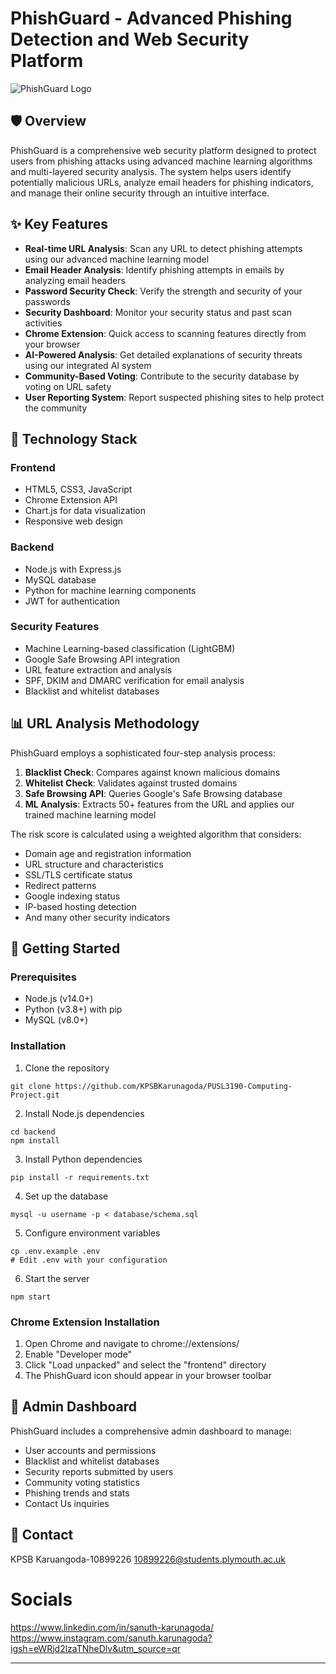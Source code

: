 # PhishGuard - Advanced Phishing Detection and Web Security Platform

![PhishGuard Logo](frontend/assets/logo.png)

## 🛡️ Overview

PhishGuard is a comprehensive web security platform designed to protect users from phishing attacks using advanced machine learning algorithms and multi-layered security analysis. The system helps users identify potentially malicious URLs, analyze email headers for phishing indicators, and manage their online security through an intuitive interface.

## ✨ Key Features

- **Real-time URL Analysis**: Scan any URL to detect phishing attempts using our advanced machine learning model
- **Email Header Analysis**: Identify phishing attempts in emails by analyzing email headers
- **Password Security Check**: Verify the strength and security of your passwords
- **Security Dashboard**: Monitor your security status and past scan activities
- **Chrome Extension**: Quick access to scanning features directly from your browser
- **AI-Powered Analysis**: Get detailed explanations of security threats using our integrated AI system
- **Community-Based Voting**: Contribute to the security database by voting on URL safety
- **User Reporting System**: Report suspected phishing sites to help protect the community

## 🧠 Technology Stack

### Frontend
- HTML5, CSS3, JavaScript
- Chrome Extension API
- Chart.js for data visualization
- Responsive web design

### Backend
- Node.js with Express.js
- MySQL database
- Python for machine learning components
- JWT for authentication

### Security Features
- Machine Learning-based classification (LightGBM)
- Google Safe Browsing API integration
- URL feature extraction and analysis
- SPF, DKIM and DMARC verification for email analysis
- Blacklist and whitelist databases

## 📊 URL Analysis Methodology

PhishGuard employs a sophisticated four-step analysis process:

1. **Blacklist Check**: Compares against known malicious domains
2. **Whitelist Check**: Validates against trusted domains
3. **Safe Browsing API**: Queries Google's Safe Browsing database
4. **ML Analysis**: Extracts 50+ features from the URL and applies our trained machine learning model

The risk score is calculated using a weighted algorithm that considers:
- Domain age and registration information
- URL structure and characteristics
- SSL/TLS certificate status
- Redirect patterns
- Google indexing status
- IP-based hosting detection
- And many other security indicators

## 🚀 Getting Started

### Prerequisites
- Node.js (v14.0+)
- Python (v3.8+) with pip
- MySQL (v8.0+)

### Installation

1. Clone the repository
```
git clone https://github.com/KPSBKarunagoda/PUSL3190-Computing-Project.git

```

2. Install Node.js dependencies
```
cd backend
npm install
```

3. Install Python dependencies
```
pip install -r requirements.txt
```

4. Set up the database
```
mysql -u username -p < database/schema.sql
```

5. Configure environment variables
```
cp .env.example .env
# Edit .env with your configuration
```

6. Start the server
```
npm start
```

### Chrome Extension Installation

1. Open Chrome and navigate to chrome://extensions/
2. Enable "Developer mode"
3. Click "Load unpacked" and select the "frontend" directory
4. The PhishGuard icon should appear in your browser toolbar

## 👥 Admin Dashboard

PhishGuard includes a comprehensive admin dashboard to manage:

- User accounts and permissions
- Blacklist and whitelist databases
- Security reports submitted by users
- Community voting statistics
- Phishing trends and stats
- Contact Us inquiries

## 🔗 Contact

KPSB Karuangoda-10899226 
10899226@students.plymouth.ac.uk


# Socials  

https://www.linkedin.com/in/sanuth-karunagoda/ 
https://www.instagram.com/sanuth.karunagoda?igsh=eWRjd2lzaTNheDlv&utm_source=qr

---


